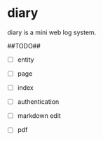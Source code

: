 diary
=====

diary is a mini web log system.





##TODO##
* [ ] entity
* [ ] page
* [ ] index
* [ ] authentication
* [ ] markdown edit
* [ ] pdf

